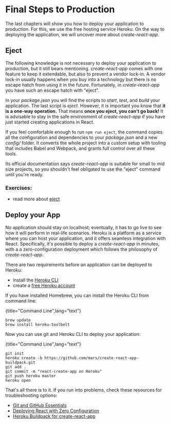 # Final Steps to Production

The last chapters will show you how to deploy your application to production.  For this, we use the free hosting service Heroku. On the way to deploying the application, we will uncover more about *create-react-app*.

## Eject

The following knowledge is not necessary to deploy your application to production, but it still bears mentioning. *create-react-app* comes with one feature to keep it extendable, but also to prevent a vendor lock-in. A vendor lock-in usually happens when you buy into a technology but there is no escape hatch from using it in the future. Fortunately, in *create-react-app* you have such an escape hatch with "eject".

In your *package.json* you will find the scripts to *start*, *test*, and *build* your application. The last script is *eject*. However, it is important you know that **it is a one-way operation.** That means **once you eject, you can't go back!**  It is advisable to stay in the safe environment of *create-react-app* if you have just started creating applications in React.

If you feel comfortable enough to run `npm run eject`, the command copies all the configuration and dependencies to your *package.json* and a new *config/* folder. It converts the whole project into a custom setup with tooling that includes Babel and Webpack, and grants full control over all these tools.

Its official documentation says *create-react-app* is suitable for small to mid size projects, so you shouldn't feel obligated to use the "eject" command until you're ready.

### Exercises:

* read more about [eject](https://github.com/facebook/create-react-app/blob/master/packages/react-scripts/template/README.md#npm-run-eject)

## Deploy your App

No application should stay on localhost; eventually, it has to go live to see how it will perform in real-life scenarios. Heroku is a platform as a service where you can host your application, and it offers seamless integration with React.  Specifically, it's possible to deploy a *create-react-app* in minutes, with a a zero-configuration deployment which follows the philosophy of *create-react-app*.

There are two requirements before an application can be deployed to Heroku:

* install the [Heroku CLI](https://devcenter.heroku.com/articles/heroku-cli)
* create a [free Heroku account](https://www.heroku.com/)

If you have installed Homebrew, you can install the Heroku CLI from command line:

{title="Command Line",lang="text"}
~~~~~~~~
brew update
brew install heroku-toolbelt
~~~~~~~~

Now you can use git and Heroku CLI to deploy your application:

{title="Command Line",lang="text"}
~~~~~~~~
git init
heroku create -b https://github.com/mars/create-react-app-buildpack.git
git add .
git commit -m "react-create-app on Heroku"
git push heroku master
heroku open
~~~~~~~~

That's all there is to it. If you run into problems, check these resources for troubleshooting options:

* [Git and GitHub Essentials](https://www.robinwieruch.de/git-essential-commands/)
* [Deploying React with Zero Configuration](https://blog.heroku.com/deploying-react-with-zero-configuration)
* [Heroku Buildpack for create-react-app](https://github.com/mars/create-react-app-buildpack)
